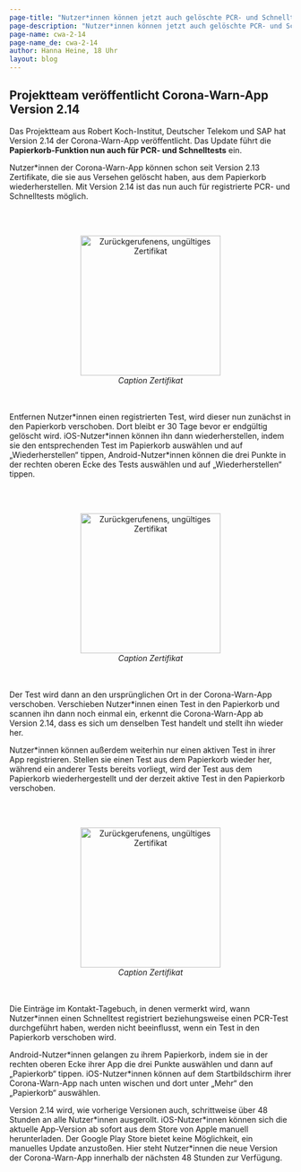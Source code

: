 ```yaml
---
page-title: "Nutzer*innen können jetzt auch gelöschte PCR- und Schnelltests zurückholen"
page-description: "Nutzer*innen können jetzt auch gelöschte PCR- und Schnelltests zurückholen"
page-name: cwa-2-14
page-name_de: cwa-2-14
author: Hanna Heine, 18 Uhr
layout: blog
---
```


## Projektteam veröffentlicht Corona-Warn-App Version 2.14

Das Projektteam aus Robert Koch-Institut, Deutscher Telekom und SAP hat Version 2.14 der Corona-Warn-App veröffentlicht. Das Update führt die **Papierkorb-Funktion nun auch für PCR- und Schnelltests** ein. 

<!-- overview -->

Nutzer*innen der Corona-Warn-App können schon seit Version 2.13 Zertifikate, die sie aus Versehen gelöscht haben, aus dem Papierkorb wiederherstellen. Mit Version 2.14 ist das nun auch für registrierte PCR- und Schnelltests möglich. 

<br></br>
<center> 
<img src="./SCREENSHOT.png" title="Zurückgerufenens, ungültiges Zertifikat" style="align: center" width=250> 
<figcaption aria-hidden="true"><em>Caption Zertifikat</em></figcaption>
</center>
<br></br>

Entfernen Nutzer\*innen einen registrierten Test, wird dieser nun zunächst in den Papierkorb verschoben. Dort bleibt er 30 Tage bevor er endgültig gelöscht wird. iOS-Nutzer\*innen können ihn dann wiederherstellen, indem sie den entsprechenden Test im Papierkorb auswählen und auf „Wiederherstellen“ tippen, Android-Nutzer*innen können die drei Punkte in der rechten oberen Ecke des Tests auswählen und auf „Wiederherstellen“ tippen. 


<br></br>
<center> 
<img src="./SCREENSHOT.png" title="Zurückgerufenens, ungültiges Zertifikat" style="align: center" width=250> 
<figcaption aria-hidden="true"><em>Caption Zertifikat</em></figcaption>
</center>
<br></br>

Der Test wird dann an den ursprünglichen Ort in der Corona-Warn-App verschoben. Verschieben Nutzer*innen einen Test in den Papierkorb und scannen ihn dann noch einmal ein, erkennt die Corona-Warn-App ab Version 2.14, dass es sich um denselben Test handelt und stellt ihn wieder her.  

Nutzer*innen können außerdem weiterhin nur einen  aktiven Test in ihrer App registrieren. Stellen sie einen Test aus dem Papierkorb wieder her, während ein anderer Tests bereits vorliegt, wird der Test aus dem Papierkorb wiederhergestellt und der derzeit aktive Test in den Papierkorb verschoben.

<br></br>
<center> 
<img src="./SCREENSHOT.png" title="Zurückgerufenens, ungültiges Zertifikat" style="align: center" width=250> 
<figcaption aria-hidden="true"><em>Caption Zertifikat</em></figcaption>
</center>
<br></br>

Die Einträge im Kontakt-Tagebuch, in denen vermerkt wird, wann Nutzer\*innen einen Schnelltest registriert beziehungsweise einen PCR-Test durchgeführt haben, werden nicht beeinflusst, wenn ein Test in den Papierkorb verschoben wird. 

Android-Nutzer\*innen gelangen zu ihrem Papierkorb, indem sie in der rechten oberen Ecke ihrer App die drei Punkte auswählen und dann auf „Papierkorb“ tippen. iOS-Nutzer\*innen können auf dem Startbildschirm ihrer Corona-Warn-App nach unten wischen und dort unter „Mehr“ den „Papierkorb“ auswählen.

Version 2.14 wird, wie vorherige Versionen auch, schrittweise über 48 Stunden an alle Nutzer\*innen ausgerollt. iOS-Nutzer\*innen können sich die aktuelle App-Version ab sofort aus dem Store von Apple manuell herunterladen. Der Google Play Store bietet keine Möglichkeit, ein manuelles Update anzustoßen. Hier steht Nutzer*innen die neue Version der Corona-Warn-App innerhalb der nächsten 48 Stunden zur Verfügung.
